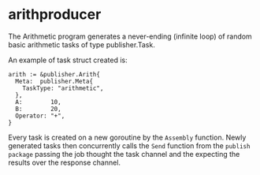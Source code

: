 # arithproducer

The Arithmetic program generates a never-ending (infinite loop) of random basic arithmetic tasks of type publisher.Task.

An example of task struct created is:

```
arith := &publisher.Arith{
  Meta:  publisher.Meta{
    TaskType: "arithmetic",
  },
  A:        10,
  B:        20,
  Operator: "+",
}
```

Every task is created on a new goroutine by the `Assembly` function.
Newly generated tasks then concurrently calls the `Send` function from the `publish package` passing the job thought the task channel
and the expecting the results over the response channel.
